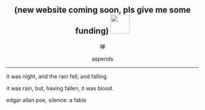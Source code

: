 <h2 align="center"> (new website coming soon, pls give me some funding) <img src="https://media.giphy.com/media/mGcNjsfWAjY5AEZNw6/giphy.gif" width="50"></h2>

<p align="center">禅</p>
<p align="center">aspends</p>

---

it was night, and the rain fell; and falling.

it was rain, but, having fallen, it was blood.

edgar allan poe, silence: a fable


<!---
zenithxv/zenithxv is a ✨ special ✨ repository because its `README.md` (this file) appears on your GitHub profile.
You can click the Preview link to take a look at your changes.
--->
